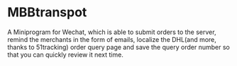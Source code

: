 # MBBtranspot
A Miniprogram for Wechat, which is able to submit orders to the server, remind the merchants in the form of emails, localize the DHL(and more, thanks to 51tracking) order query page and save the query order number so that you can quickly review it next time.

